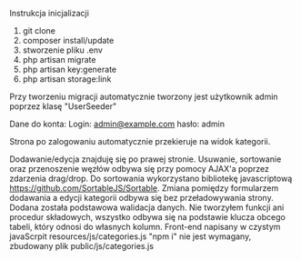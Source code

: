 Instrukcja inicjalizacji

1. git clone
2. composer install/update
4. stworzenie pliku .env
3. php artisan migrate
4. php artisan key:generate
5. php artisan storage:link

Przy tworzeniu migracji automatycznie tworzony jest użytkownik admin poprzez klasę "UserSeeder"

Dane do konta:
Login: admin@example.com
hasło: admin

Strona po zalogowaniu automatycznie przekieruje na widok kategorii.

Dodawanie/edycja znajduję się po prawej stronie.
Usuwanie, sortowanie oraz przenoszenie węzłów odbywa się przy pomocy AJAX'a poprzez zdarzenia drag/drop.
Do sortowania wykorzystano bibliotekę javascriptową https://github.com/SortableJS/Sortable.
Zmiana pomiędzy formularzem dodawania a edycji kategorii odbywa się bez przeładowywania strony.
Dodana została podstawowa walidacja danych.
Nie tworzyłem funkcji ani procedur składowych, wszystko odbywa się na podstawie klucza obcego tabeli, który odnosi do własnych kolumn.
Front-end napisany w czystym javaScrpit resources/js/categories.js
"npm i" nie jest wymagany, zbudowany plik public/js/categories.js
